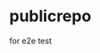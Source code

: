 # publicrepo
for e2e test








































































































































































































































































